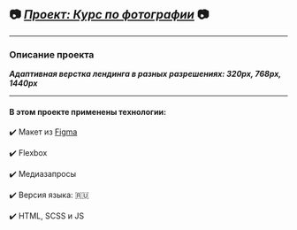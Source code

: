 ## :camera: [***Проект: Курс по фотографии***](https://andreyrazumov.github.io/photo/ "Курс по фотографии") :camera:
____

### Описание проекта

***Адаптивная верстка лендинга в разных разрешениях: 320px, 768px, 1440px***
____
#### В этом проекте применены технологии:

:heavy_check_mark: Макет из [Figma](https://www.figma.com/file/r1YkmRcAz6FTJTTN79tbnJ/Month-of-Landings_external-link?node-id=6%3A3)


:heavy_check_mark: Flexbox

:heavy_check_mark: Медиазапросы

:heavy_check_mark: Версия языка: :ru:

:heavy_check_mark:  HTML, SCSS и JS

